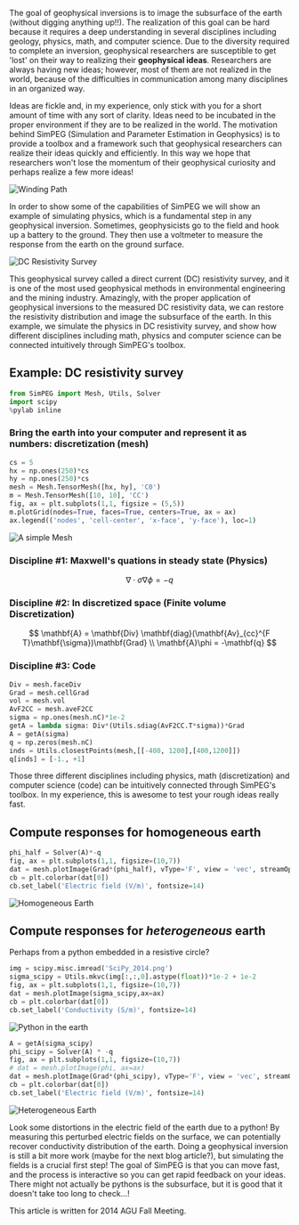 The goal of geophysical inversions is to image the subsurface of the earth (without digging anything up!!).
The realization of this goal can be hard because it requires a deep understanding in several disciplines
including geology, physics, math, and computer science. Due to the diversity required to complete an inversion,
geophysical researchers are susceptible to get 'lost' on their way to realizing their **geophysical ideas**.
Researchers are always having new ideas; however, most of them are not realized in the world, because of the
difficulties in communication among many disciplines in an organized way.

Ideas are fickle and, in my experience, only stick with you for a short amount of time with any sort of clarity.
Ideas need to be incubated in the proper environment if they are to be realized in the world. The motivation behind
SimPEG (Simulation and Parameter Estimation in Geophysics) is to provide a toolbox and a framework such that
geophysical researchers can realize their ideas quickly and efficiently. In this way we hope that researchers
won't lose the momentum of their geophysical curiosity and perhaps realize a few more ideas!

![Winding Path](/img/nudging-geophysics/a-winding-path.png)

In order to show some of the capabilities of SimPEG we will show an example of simulating physics, which is a
fundamental step in any geophysical inversion. Sometimes, geophysicists go to the field and hook up a battery
to the ground. They then use a voltmeter to measure the response from the earth on the ground surface.

![DC Resistivity Survey](/img/nudging-geophysics/dc-survey.png)

This geophysical survey called a direct current (DC) resistivity survey, and it is one of the most used
geophysical methods in environmental engineering and the mining industry. Amazingly, with the proper application
of geophysical inversions to the measured DC resistivity data, we can restore the resistivity distribution and
image the subsurface of the earth. In this example, we simulate the physics in DC resistivity survey, and show
how different disciplines including math, physics and computer science can be connected intuitively through
SimPEG's toolbox.

## Example: DC resistivity survey

```python
from SimPEG import Mesh, Utils, Solver
import scipy
%pylab inline
```

### Bring the earth into your computer and represent it as numbers: discretization (mesh)

```python
cs = 5
hx = np.ones(250)*cs
hy = np.ones(250)*cs
mesh = Mesh.TensorMesh([hx, hy], 'C0')
m = Mesh.TensorMesh([10, 10], 'CC')
fig, ax = plt.subplots(1,1, figsize = (5,5))
m.plotGrid(nodes=True, faces=True, centers=True, ax = ax)
ax.legend(('nodes', 'cell-center', 'x-face', 'y-face'), loc=1)
```

![A simple Mesh](/img/nudging-geophysics/a-mesh.png)

### Discipline #1: Maxwell's quations in steady state (Physics)

$$
\nabla \cdot \sigma \nabla \phi = -q
$$

### Discipline #2: In discretized space (Finite volume Discretization)

$$
\mathbf{A} = \mathbf{Div} \mathbf{diag}(\mathbf{Av}_{cc}^{F T}\mathbf{\sigma})\mathbf{Grad} \\
\mathbf{A}\phi = -\mathbf{q}
$$

### Discipline #3: Code

```python
Div = mesh.faceDiv
Grad = mesh.cellGrad
vol = mesh.vol
AvF2CC = mesh.aveF2CC
sigma = np.ones(mesh.nC)*1e-2
getA = lambda sigma: Div*(Utils.sdiag(AvF2CC.T*sigma))*Grad
A = getA(sigma)
q = np.zeros(mesh.nC)
inds = Utils.closestPoints(mesh,[[-400, 1200],[400,1200]])
q[inds] = [-1., +1]
```

Those three different disciplines including physics, math (discretization) and computer science (code) can be
intuitively connected through SimPEG's toolbox. In my experience, this is awesome to test your rough ideas really fast.


## Compute responses for homogeneous earth

```python
phi_half = Solver(A)*-q
fig, ax = plt.subplots(1,1, figsize=(10,7))
dat = mesh.plotImage(Grad*(phi_half), vType='F', view = 'vec', streamOpts={'color': 'w'}, ax=ax)
cb = plt.colorbar(dat[0])
cb.set_label('Electric field (V/m)', fontsize=14)
```

![Homogeneous Earth](/img/nudging-geophysics/dc-homogeneous.png)


## Compute responses for *heterogeneous* earth

Perhaps from a python embedded in a resistive circle?

```python
img = scipy.misc.imread('SciPy_2014.png')
sigma_scipy = Utils.mkvc(img[:,:,0].astype(float))*1e-2 + 1e-2
fig, ax = plt.subplots(1,1, figsize=(10,7))
dat = mesh.plotImage(sigma_scipy,ax=ax)
cb = plt.colorbar(dat[0])
cb.set_label('Conductivity (S/m)', fontsize=14)
```

![Python in the earth](/img/nudging-geophysics/a-strange-earth.png)

```python
A = getA(sigma_scipy)
phi_scipy = Solver(A) * -q
fig, ax = plt.subplots(1,1, figsize=(10,7))
# dat = mesh.plotImage(phi, ax=ax)
dat = mesh.plotImage(Grad*(phi_scipy), vType='F', view = 'vec', streamOpts={'color': 'w'}, ax=ax)
cb = plt.colorbar(dat[0])
cb.set_label('Electric field (V/m)', fontsize=14)
```

![Heterogeneous Earth](/img/nudging-geophysics/dc-strange.png)

Look some distortions in the electric field of the earth due to a python! By measuring this perturbed electric
fields on the surface, we can potentially recover conductivity distribution of the earth. Doing a geophysical
inversion is still a bit more work (maybe for the next blog article?), but simulating the fields is a crucial
first step! The goal of SimPEG is that you can move fast, and the process is interactive so you can get rapid
feedback on your ideas. There might not actually be pythons is the subsurface, but it is good that it doesn't
take too long to check...!

This article is written for 2014 AGU Fall Meeting.
